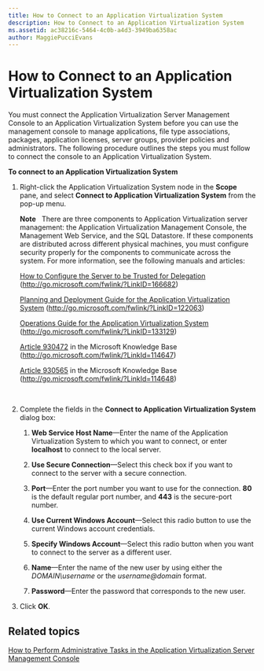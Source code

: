 ```yaml
---
title: How to Connect to an Application Virtualization System
description: How to Connect to an Application Virtualization System
ms.assetid: ac38216c-5464-4c0b-a4d3-3949ba6358ac
author: MaggiePucciEvans
---
```


# How to Connect to an Application Virtualization System


You must connect the Application Virtualization Server Management Console to an Application Virtualization System before you can use the management console to manage applications, file type associations, packages, application licenses, server groups, provider policies and administrators. The following procedure outlines the steps you must follow to connect the console to an Application Virtualization System.

**To connect to an Application Virtualization System**

1.  Right-click the Application Virtualization System node in the **Scope** pane, and select **Connect to Application Virtualization System** from the pop-up menu.

    **Note**  
    There are three components to Application Virtualization server management: the Application Virtualization Management Console, the Management Web Service, and the SQL Datastore. If these components are distributed across different physical machines, you must configure security properly for the components to communicate across the system. For more information, see the following manuals and articles:

    [How to Configure the Server to be Trusted for Delegation](http://go.microsoft.com/fwlink/?LinkID=166682) (http://go.microsoft.com/fwlink/?LinkID=166682)

    [Planning and Deployment Guide for the Application Virtualization System](http://go.microsoft.com/fwlink/?LinkID=122063) (http://go.microsoft.com/fwlink/?LinkID=122063)

    [Operations Guide for the Application Virtualization System](http://go.microsoft.com/fwlink/?LinkID=133129) (http://go.microsoft.com/fwlink/?LinkID=133129)

    [Article 930472](http://go.microsoft.com/fwlink/?LinkId=114647) in the Microsoft Knowledge Base (http://go.microsoft.com/fwlink/?LinkId=114647)

    [Article 930565](http://go.microsoft.com/fwlink/?LinkId=114648) in the Microsoft Knowledge Base (http://go.microsoft.com/fwlink/?LinkId=114648)

     

2.  Complete the fields in the **Connect to Application Virtualization System** dialog box:

    1.  **Web Service Host Name**—Enter the name of the Application Virtualization System to which you want to connect, or enter **localhost** to connect to the local server.

    2.  **Use Secure Connection**—Select this check box if you want to connect to the server with a secure connection.

    3.  **Port**—Enter the port number you want to use for the connection. **80** is the default regular port number, and **443** is the secure-port number.

    4.  **Use Current Windows Account**—Select this radio button to use the current Windows account credentials.

    5.  **Specify Windows Account**—Select this radio button when you want to connect to the server as a different user.

    6.  **Name**—Enter the name of the new user by using either the *DOMAIN\\username* or the *username@domain* format.

    7.  **Password**—Enter the password that corresponds to the new user.

3.  Click **OK**.

## Related topics


[How to Perform Administrative Tasks in the Application Virtualization Server Management Console](how-to-perform-administrative-tasks-in-the-application-virtualization-server-management-console.md)

 

 





